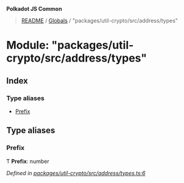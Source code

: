 **Polkadot JS Common**

> [README](../README.md) / [Globals](../globals.md) / "packages/util-crypto/src/address/types"

# Module: "packages/util-crypto/src/address/types"

## Index

### Type aliases

* [Prefix](_packages_util_crypto_src_address_types_.md#prefix)

## Type aliases

### Prefix

Ƭ  **Prefix**: number

*Defined in [packages/util-crypto/src/address/types.ts:6](https://github.com/polkadot-js/common/blob/13ae8665/packages/util-crypto/src/address/types.ts#L6)*
